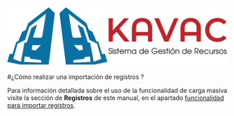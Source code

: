 ![Screenshot](../img/logokavac.png#imagen)

#¿Cómo realizar una importación de registros ?

Para información detallada sobre el uso de la funcionalidad de carga masiva visite la sección de **Registros** de este manual, en el apartado [funcionalidad para importar registros](/registers/#funcionalidad-para-importar-registros).	 




